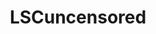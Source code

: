 ---
title: LSCuncensored
crosslinks:
- autotldr
- funny
- australia
- pics
- mildlyinfuriating
- facepalm
- FULLCOMMUNISM
- toronto
- livven
- FunnyandSad
- anime_irl
- Anarchism
---